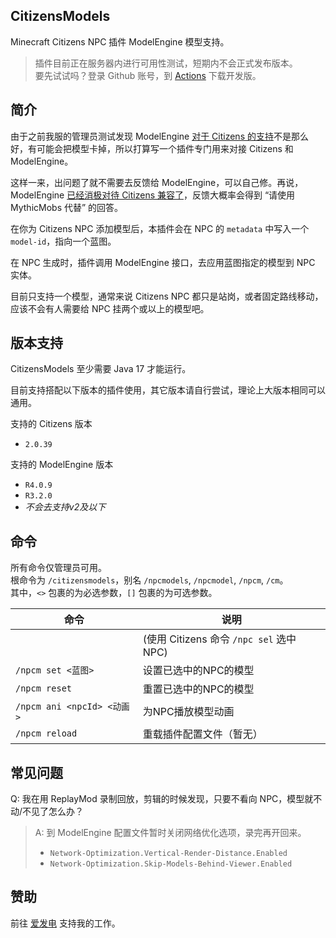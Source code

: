 ## CitizensModels

Minecraft Citizens NPC 插件 ModelEngine 模型支持。

> 插件目前正在服务器内进行可用性测试，短期内不会正式发布版本。  
> 要先试试吗？登录 Github 账号，到 [Actions](https://github.com/MrXiaoM/CitizensModels/actions) 下载开发版。

## 简介

由于之前我服的管理员测试发现 ModelEngine [对于 Citizens 的支持](https://git.mythiccraft.io/mythiccraft/model-engine-4/-/wikis/Citizens/Commands-and-Permissions)不是那么好，有可能会把模型卡掉，所以打算写一个插件专门用来对接 Citizens 和 ModelEngine。

这样一来，出问题了就不需要去反馈给 ModelEngine，可以自己修。再说，ModelEngine [已经消极对待 Citizens 兼容了](https://git.mythiccraft.io/mythiccraft/model-engine-4/-/wikis/Citizens)，反馈大概率会得到 “请使用 MythicMobs 代替” 的回答。

在你为 Citizens NPC 添加模型后，本插件会在 NPC 的 `metadata` 中写入一个 `model-id`，指向一个蓝图。

在 NPC 生成时，插件调用 ModelEngine 接口，去应用蓝图指定的模型到 NPC 实体。

目前只支持一个模型，通常来说 Citizens NPC 都只是站岗，或者固定路线移动，应该不会有人需要给 NPC 挂两个或以上的模型吧。

## 版本支持

CitizensModels 至少需要 Java 17 才能运行。

目前支持搭配以下版本的插件使用，其它版本请自行尝试，理论上大版本相同可以通用。

支持的 Citizens 版本
+ `2.0.39`

支持的 ModelEngine 版本
+ `R4.0.9`
+ `R3.2.0`
+ *不会去支持v2及以下*

## 命令

所有命令仅管理员可用。  
根命令为 `/citizensmodels`，别名 `/npcmodels`, `/npcmodel`, `/npcm`, `/cm`。  
其中，`<>` 包裹的为必选参数，`[]` 包裹的为可选参数。

| 命令 | 说明 |
| --- | --- |
|  | (使用 Citizens 命令 `/npc sel` 选中 NPC) |
| `/npcm set <蓝图>` | 设置已选中的NPC的模型 |
| `/npcm reset` | 重置已选中的NPC的模型 |
| `/npcm ani <npcId> <动画>` | 为NPC播放模型动画 |
| `/npcm reload` | 重载插件配置文件（暂无） |

## 常见问题

Q: 我在用 ReplayMod 录制回放，剪辑的时候发现，只要不看向 NPC，模型就不动/不见了怎么办？  
> A: 到 ModelEngine 配置文件暂时关闭网络优化选项，录完再开回来。  
> + `Network-Optimization.Vertical-Render-Distance.Enabled`
> + `Network-Optimization.Skip-Models-Behind-Viewer.Enabled`

## 赞助

前往 [爱发电](https://afdian.com/a/mrxiaom) 支持我的工作。
